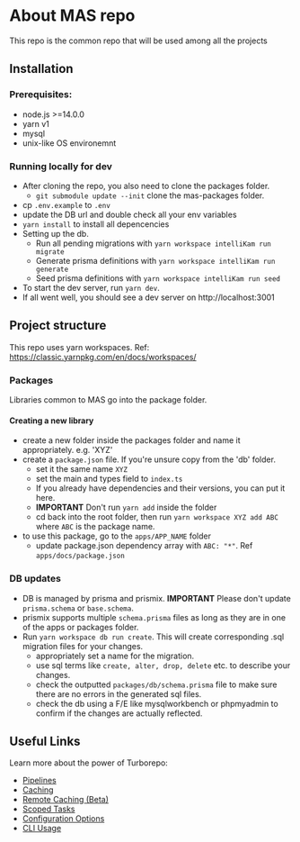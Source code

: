 # About MAS repo

This repo is the common repo that will be used among all the projects

## Installation

### Prerequisites:

- node.js >=14.0.0
- yarn v1
- mysql
- unix-like OS environemnt

### Running locally for dev

- After cloning the repo, you also need to clone the packages folder.
  - `git submodule update --init` clone the mas-packages folder.
- cp `.env.example` to `.env`
- update the DB url and double check all your env variables
- `yarn install` to install all depencencies
- Setting up the db.
  - Run all pending migrations with `yarn workspace intelliKam run migrate`
  - Generate prisma definitions with `yarn workspace intelliKam run generate`
  - Seed prisma definitions with `yarn workspace intelliKam run seed`
- To start the dev server, run `yarn dev`.
- If all went well, you should see a dev server on http://localhost:3001

## Project structure

This repo uses yarn workspaces. Ref: https://classic.yarnpkg.com/en/docs/workspaces/

### Packages

Libraries common to MAS go into the package folder.

#### Creating a new library

- create a new folder inside the packages folder and name it appropriately. e.g. 'XYZ'
- create a `package.json` file. If you're unsure copy from the 'db' folder.
  - set it the same name `XYZ`
  - set the main and types field to `index.ts`
  - If you already have dependencies and their versions, you can put it here.
  - **IMPORTANT** Don't run `yarn add` inside the folder
  - cd back into the root folder, then run `yarn workspace XYZ add ABC` where `ABC` is the package name.
- to use this package, go to the `apps/APP_NAME` folder
  - update package.json dependency array with `ABC: "*"`. Ref `apps/docs/package.json`

### DB updates

- DB is managed by prisma and prismix. **IMPORTANT** Please don't update `prisma.schema` or `base.schema`.
- prismix supports multiple `schema.prisma` files as long as they are in one of the apps or packages folder.
- Run `yarn workspace db run create`. This will create corresponding .sql migration files for your changes.
  - appropriately set a name for the migration.
  - use sql terms like `create, alter, drop, delete` etc. to describe your changes.
  - check the outputted `packages/db/schema.prisma` file to make sure there are no errors in the generated sql files.
  - check the db using a F/E like mysqlworkbench or phpmyadmin to confirm if the changes are actually reflected.

## Useful Links

Learn more about the power of Turborepo:

- [Pipelines](https://turborepo.org/docs/core-concepts/pipelines)
- [Caching](https://turborepo.org/docs/core-concepts/caching)
- [Remote Caching (Beta)](https://turborepo.org/docs/core-concepts/remote-caching)
- [Scoped Tasks](https://turborepo.org/docs/core-concepts/scopes)
- [Configuration Options](https://turborepo.org/docs/reference/configuration)
- [CLI Usage](https://turborepo.org/docs/reference/command-line-reference)
